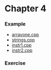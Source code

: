 # Chapter 4

### Example
* [arrayone.cpp](arrayone.cpp)
* [strings.cpp](strings.cpp)
* [instr1.cpp](instr1.cpp)
* [instr2.cpp](instr2.cpp)

### Exercise

